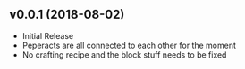 ## v0.0.1 (2018-08-02)
- Initial Release
- Peperacts are all connected to each other for the moment
- No crafting recipe and the block stuff needs to be fixed
